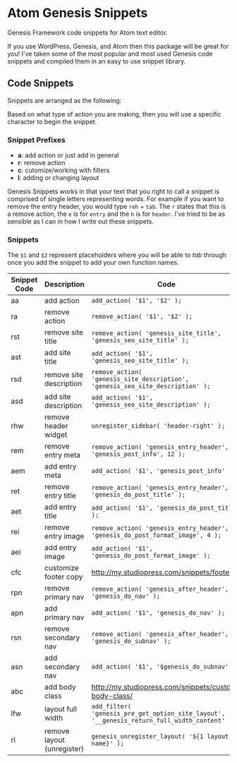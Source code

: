 # Atom Genesis Snippets

Genesis Framework code snippets for Atom text editor.

If you use WordPress, Genesis, and Atom then this package will be great for you! I've taken some of the most popular and most used Genesis code snippets and compiled them in an easy to use snippet library.

## Code Snippets
Snippets are arranged as the following:

Based on what type of action you are making, then you will use a specific character to begin the snippet.

### Snippet Prefixes
- **a**: add action or just add in general
- **r**: remove action
- **c**: cutomize/working with filters
- **l**: adding or changing layout

Genesis Snippets works in that your text that you right to call a snippet is comprised of single letters representing words. For example if you want to remove the entry header, you would type `reh` + `tab`. The `r` states that this is a remove action, the `e` is for `entry` and the `h` is for `header`. I've tried to be as sensible as I can in how I write out these snippets.

### Snippets
The `$1` and `$2` represent placeholders where you will be able to *tab* through once you add the snippet to add your own function names.

| Snippet Code  | Description | Code        |
| ------------- | ----------- | ------------|
| aa    | add action | `add_action( '$1', '$2' );` |
| ra    | remove action     | `remove_action( '$1', '$2' );` |
| rst   | remove site title | `remove_action( 'genesis_site_title', 'genesis_seo_site_title' );` |
| ast   | add site title | `add_action( '$1', 'genesis_seo_site_title' );` |
| rsd   | remove site description | `remove_action( 'genesis_site_description', 'genesis_seo_site_description' );` |
| asd   | add site description | `add_action( '$1', 'genesis_seo_site_description' );` |
| rhw   | remove header widget | `unregister_sidebar( 'header-right' );` |
| rem   | remove entry meta | `remove_action( 'genesis_entry_header', 'genesis_post_info', 12 );` |
| aem   | add entry meta | `add_action( '$1', 'genesis_post_info' );` |
| ret   | remove entry title | `remove_action( 'genesis_entry_header', 'genesis_do_post_title' );` |
| aet   | add entry title | `add_action( '$1', 'genesis_do_post_title' );` |
| rei   | remove entry image | `remove_action( 'genesis_entry_header', 'genesis_do_post_format_image', 4 );` |
| aei   | add entry image | `add_action( '$1', 'genesis_do_post_format_image' );` |
| cfc   | customize footer copy | http://my.studiopress.com/snippets/footer/ |
| rpn   | remove primary nav | `remove_action( 'genesis_after_header', 'genesis_do_nav' );` |
| apn   | add primary nav | `add_action( '$1', 'genesis_do_nav' );` |
| rsn   | remove secondary nav | `remove_action( 'genesis_after_header', 'genesis_do_subnav' );` |
| asn   | add secondary nav | `add_action( '$1', '$genesis_do_subnav' );` |
| abc   | add body class | http://my.studiopress.com/snippets/custom-body-class/ |
| lfw   | layout full width | `add_filter( 'genesis_pre_get_option_site_layout', '__genesis_return_full_width_content' );` |
| rl    | remove layout (unregister) | `genesis_unregister_layout( '${1 layout-name}' );` |
